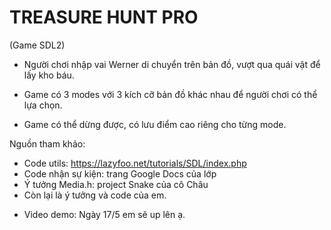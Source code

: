 # TREASURE HUNT PRO

(Game SDL2)

- Người chơi nhập vai Werner di chuyển trên bản đồ,
vượt qua quái vật để lấy kho báu.

- Game có 3 modes với 3 kích cỡ bản đồ khác nhau để 
người chơi có thể lựa chọn.

- Game có thể dừng được, có lưu điểm cao riêng
cho từng mode.

Nguồn tham khảo: 
+ Code utils: https://lazyfoo.net/tutorials/SDL/index.php
+ Code nhận sự kiện: trang Google Docs của lớp
+ Ý tưởng Media.h: project Snake của cô Châu
+ Còn lại là ý tưởng và code của em.

- Video demo: Ngày 17/5 em sẽ up lên ạ.
